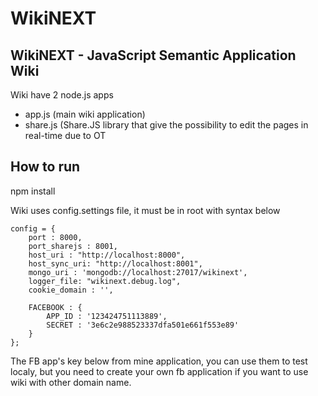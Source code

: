 WikiNEXT
========

## WikiNEXT - JavaScript Semantic Application Wiki

Wiki have 2 node.js apps
- app.js (main wiki application)
- share.js (Share.JS library that give the possibility to edit the pages in real-time due to OT 

## How to run

npm install 

Wiki uses config.settings file, it must be in root with syntax below
<pre><code>config = {
    port : 8000,
    port_sharejs : 8001,
    host_uri : "http://localhost:8000",
    host_sync_uri: "http://localhost:8001",
    mongo_uri : 'mongodb://localhost:27017/wikinext',
    logger_file: "wikinext.debug.log",
    cookie_domain : '',

    FACEBOOK : {
        APP_ID : '123424751113889',
        SECRET : '3e6c2e988523337dfa501e661f553e89'
    }
};
</code></pre>

The FB app's key below from mine application, you can use them to test localy, but you need to create your own fb application if you want to use wiki with other domain name.